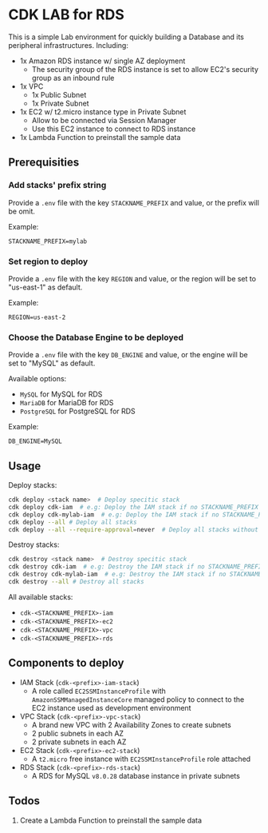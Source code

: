 
# CDK LAB for RDS

This is a simple Lab environment for quickly building a Database and its peripheral infrastructures. Including:

* 1x Amazon RDS instance w/ single AZ deployment
  *  The security group of the RDS instance is set to allow EC2's security group as an inbound rule
* 1x VPC
  * 1x Public Subnet
  * 1x Private Subnet
* 1x EC2 w/ t2.micro instance type in Private Subnet
  * Allow to be connected via Session Manager
  * Use this EC2 instance to connect to RDS instance
* 1x Lambda Function to preinstall the sample data

## Prerequisities

### Add stacks' prefix string

Provide a `.env` file with the key `STACKNAME_PREFIX` and value, or the prefix will be omit.

Example:

```
STACKNAME_PREFIX=mylab
```

### Set region to deploy

Provide a `.env` file with the key `REGION` and value, or the region will be set to "us-east-1" as default.

Example:

```
REGION=us-east-2
```

### Choose the Database Engine to be deployed

Provide a `.env` file with the key `DB_ENGINE` and value, or the engine will be set to "MySQL" as default.

Available options:

* `MySQL` for MySQL for RDS
* `MariaDB` for MariaDB for RDS
* `PostgreSQL` for PostgreSQL for RDS

Example:

```
DB_ENGINE=MySQL
```

## Usage

Deploy stacks:

```bash
cdk deploy <stack name>  # Deploy specitic stack
cdk deploy cdk-iam  # e.g: Deploy the IAM stack if no STACKNAME_PREFIX specified
cdk deploy cdk-mylab-iam  # e.g: Deploy the IAM stack if no STACKNAME_PREFIX assigned as "mylab"
cdk deploy --all # Deploy all stacks
cdk deploy --all --require-approval=never  # Deploy all stacks without asking yes or no
```

Destroy stacks:

```bash
cdk destroy <stack name>  # Destroy specitic stack
cdk destroy cdk-iam  # e.g: Destroy the IAM stack if no STACKNAME_PREFIX specified
cdk destroy cdk-mylab-iam  # e.g: Destroy the IAM stack if no STACKNAME_PREFIX assigned as "mylab"
cdk destroy --all # Destroy all stacks
```

All available stacks:

* `cdk-<STACKNAME_PREFIX>-iam`
* `cdk-<STACKNAME_PREFIX>-ec2`
* `cdk-<STACKNAME_PREFIX>-vpc`
* `cdk-<STACKNAME_PREFIX>-rds`

## Components to deploy

* IAM Stack (`cdk-<prefix>-iam-stack`)
  * A role called `EC2SSMInstanceProfile` with `AmazonSSMManagedInstanceCore` managed policy to connect to the EC2 instance used as development environment
* VPC Stack (`cdk-<prefix>-vpc-stack`)
  * A brand new VPC with 2 Availability Zones to create subnets
  * 2 public subnets in each AZ
  * 2 private subnets in each AZ
* EC2 Stack (`cdk-<prefix>-ec2-stack`)
  * A `t2.micro` free instance with `EC2SSMInstanceProfile` role attached
* RDS Stack (`cdk-<prefix>-rds-stack`)
  * A RDS for MySQL `v8.0.28` database instance in private subnets

## Todos

1. Create a Lambda Function to preinstall the sample data
